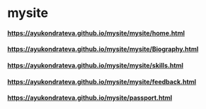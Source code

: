 # mysite
#### https://ayukondrateva.github.io/mysite/mysite/home.html
#### https://ayukondrateva.github.io/mysite/mysite/Biography.html
#### https://ayukondrateva.github.io/mysite/mysite/skills.html
#### https://ayukondrateva.github.io/mysite/mysite/feedback.html
#### https://ayukondrateva.github.io/mysite/passport.html




